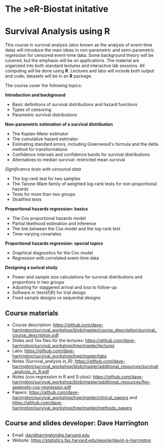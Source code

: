 # The >eR-Biostat initative
# Survival Analysis using R

This course in survival analysis (also known as the analysis of event-time data) will introduce the main ideas in non-parametric and semi-parametric regression for censored event-time data. Some background theory will be covered, but the emphasis will be on applications. The material are organized into both standard lectures and interactive lab sessions. All computing will be done using **R**. Lectures and labs will include both output and code; datasets will be in an **R** package.  

The course cover the following topics:

**Introduction and background**

  + Basic definitions of survival distributions and hazard functions
  + Types of censoring
  + Parametric survival distributions

**Non-parametric estimation of a survival distribution**

  + The Kaplan-Meier estimator
  + The cumulative hazard estimator
  + Estimating standard errors, including Greenwood's formula and the delta method for transformations
  + Confidence intervals and confidence bands for survival distributions
  + Alternatives to median survival: restricted mean survival

*Significance tests with censored data*

 + The log-rank test for two samples
  + The Tarone-Ware family of weighted log-rank tests for non-proportional hazards
  + Tests for more than two groups
  + Stratified tests

**Proportional hazards regression: basics**

  + The Cox proportional hazards model
  + Partial likelihood estimation and inference
  + The link between the Cox model and the log-rank test
  + Time-varying covariates

**Proportional hazards regression: special topics**
 
  + Graphical diagnostics for the Cox model
  + Regression with correlated event-time data

**Designing a surival study**

  + Power and sample size calculations for survival distributions and proportions in two groups
  + Adjusting for staggered arrival and loss to follow-up
  + Software in \textsf{R} for trial design
  + Fixed sample designs vs sequential designs

## Course materials

* Course description: https://github.com/dave-harrington/survival_workshop/blob/master/course_description/survival_course_description.pdf
* Slides and Tex files for the lectures: https://github.com/dave-harrington/survival_workshop/tree/master/lectures
* Labs: https://github.com/dave-harrington/survival_workshop/tree/master/labs
* Notes (Survival_analysis in_R): https://github.com/dave-harrington/survival_workshop/blob/master/additional_resources/survival_analysis_in_R.pdf
* Notes (cox-regression in R and S-plus): https://github.com/dave-harrington/survival_workshop/blob/master/additional_resources/fox-appendix-cox-regression.pdf
* Papers: https://github.com/dave-harrington/survival_workshop/tree/master/clinical_papers and https://github.com/dave-harrington/survival_workshop/tree/master/methods_papers

## Course and slides developer:   Dave Harrington 
 * Email: davidharrington@g.harvard.edu 
 * Website: https://statistics.fas.harvard.edu/people/david-p-harrington
